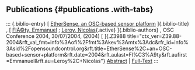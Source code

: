 ## Publications {#publications .with-tabs}

::: {.biblio-entry}
[ [EtherSense, an OSC-based sensor
platform](publication/ethersense-osc-based-sensor-platform)
]{.biblio-title} , [ [FlÃ©ty, Emmanuel](publications/author/Fl%C3%A9ty)
; [Leroy, Nicolas](publications/author/Leroy){.active}
]{.biblio-authors} , OSC Conference 2004, 30/07/2004, (2004) [ ]{.Z3988
title="ctx_ver=Z39.88-2004&rft_val_fmt=info%3Aofi%2Ffmt%3Akev%3Amtx%3Adc&rfr_id=info%3Asid%2Fopensoundcontrol.org&rft.title=EtherSense%2C+an+OSC-based+sensor+platform&rft.date=2004&rft.aulast=Fl%C3%A9ty&rft.aufirst=Emmanuel&rft.au=Leroy%2C+Nicolas"}
[Abstract](publication/ethersense-osc-based-sensor-platform) \|
[Full-Text](publication/ethersense-osc-based-sensor-platform)
:::
